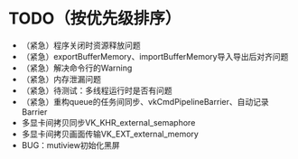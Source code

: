 # TODO（按优先级排序）
- （紧急）程序关闭时资源释放问题
- （紧急）exportBufferMemory、importBufferMemory导入导出后对齐问题
- （紧急）解决命令行的Warning
- （紧急）内存泄漏问题
- （紧急）待测试：多线程运行时是否有问题
- （紧急）重构queue的任务间同步、vkCmdPipelineBarrier、自动记录Barrier
- 多显卡间拷贝同步VK_KHR_external_semaphore
- 多显卡间拷贝画面传输VK_EXT_external_memory
- BUG：mutiview初始化黑屏
